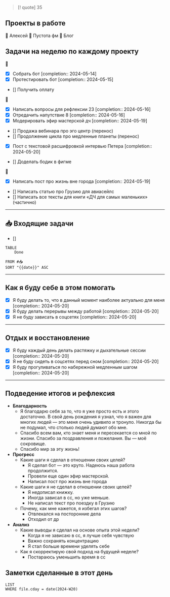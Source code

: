 > [! quote] 35
> 
## Проекты в работе
🔴 Алексей
🔴 Пустота фм
🔴 Блог

## Задачи на неделю по каждому проекту
🔴
- [x] Собрать бот  [completion:: 2024-05-14]
- [x] Протестировать бот  [completion:: 2024-05-15]
- [] Получить оплату

🔴
- [x] Написать вопросы для рефлексии 23  [completion:: 2024-05-16]
- [x] Отредачить напутствие 8  [completion:: 2024-05-16]
- [x] Модерировать эфир мастерской дч  [completion:: 2024-05-19]
- [] Продажа вебинара про эго центр (перенос)
- [] Продолжение цикла про медленные планеты (перенос)
- [x] Пост с текстовой расшифровкой интервью Петера  [completion:: 2024-05-20]
- [] Доделать бодик в фигме 

🔴
- [x] Написать пост про жизнь вне города  [completion:: 2024-05-19]
- [] Написать статью про Грузию для авиасейлс
- [] Написать все тексты для книги «ДЧ для самых маленьких» (частично)
---
## 📥 Входящие задачи
- [] 



```dataview
TABLE
	Done
	
FROM #📥
SORT "{{date}}" ASC
```
---
## Как я буду себе в этом помогать
- [x] Я буду делать то, что в данный момент наиболее актуально для меня  [completion:: 2024-05-20]
- [x] Я буду делать перерывы между работой  [completion:: 2024-05-20]
- [x] Я не буду зависать в соцсетях  [completion:: 2024-05-20]

---
## Отдых и восстановление
- [x] Я буду каждый день делать растяжку и дыхательные сессии  [completion:: 2024-05-20]
- [x] Я не буду сидеть в соцсетях перед сном  [completion:: 2024-05-20]
- [x] Я буду прогуливаться по набережной медленным шагом  [completion:: 2024-05-20]

---
## Подведение итогов и рефлексия
- **Благодарность**
	- Я благодарю себя за то, что я уже просто есть и этого достаточно. В свой день рождения я узнал, что я важен для многих людей — это меня очень удивило и тронуло. Никогда бы не подумал, что столько людей думают обо мне.
	- Спасибо всем вам, кто знает меня и пересекается со мной по жизни. Спасибо за поздравления и пожелания. Вы — моё сокровище.
	- Спасибо мир за эту жизнь!
- **Прогресс**
	- Какие шаги я сделал в отношении своих целей?
		- Я сделал бот — это круто. Надеюсь наша работа продолжится.
		- Провели еще один эфир мастерской. 
		- Написал пост про жизнь вне города
	- Какие шаги я не сделал в отношении своих целей?
		- Я недописал книжку. 
		- Иногда зависал в сс, но уже меньше.
		- Не написал текст про поездку в Грузию
	- Почему, как мне кажется, я избегал этих шагов?
		- Отвлекался на посторонние дела
		- Отходил от др
- **Анализ**
	- Какие выводы я сделал на основе опыта этой недели?
		- Когда я не зависаю в сс, я лучше себя чувствую
		- Важно сохранять концентрацию
		- Я стал больше времени уделять себе
	- Как я скорректирую свой подход на будущей неделе?
		- Постараюсь уменьшить время в сс


## Заметки сделанные в этот день
```dataview
LIST
WHERE file.cday = date(2024-W20)
```
